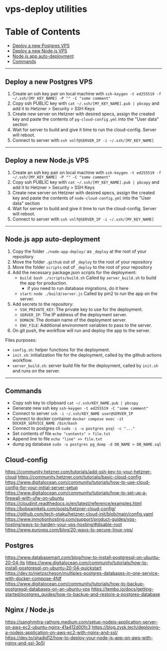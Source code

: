 # vps-deploy utilities

# Table of Contents
- [Deploy a new Postgres VPS](#deploy-a-new-postgres-vps)
- [Deploy a new Node.js VPS](#deploy-a-new-nodejs-vps)
- [Node.js app auto-deployment](#nodejs-app-auto-deployment)
- [Commands](#commands)

---

## Deploy a new Postgres VPS
1. Create an ssh key pair on local machine with `ssh-keygen -t ed255519 -f ~/.ssh/[MY_KEY_NAME] -P "" -C "some comment"`
2. Copy ssh PUBLIC key with `cat ~/.ssh/[MY_KEY_NAME].pub | pbcopy` and add it to Hetzner > Security > SSH Keys
3. Create new server on Hetzner with desired specs, assign the created key and paste the contents of `pg-cloud-config.yml` into the "User data" section
4. Wait for server to build and give it time to run the cloud-config. Server will reboot.
5. Connect to server with `ssh vnlf@SERVER_IP -i ~/.ssh/[MY_KEY_NAME]`

---

## Deploy a new Node.js VPS
1. Create an ssh key pair on local machine with `ssh-keygen -t ed255519 -f ~/.ssh/[MY_KEY_NAME] -P "" -C "some comment"`
2. Copy ssh PUBLIC key with `cat ~/.ssh/[MY_KEY_NAME].pub | pbcopy` and add it to Hetzner > Security > SSH Keys
3. Create new server on Hetzner with desired specs, assign the created key and paste the contents of `node-cloud-config.yml` into the "User data" section
4. Wait for server to build and give it time to run the cloud-config. Server will reboot.
5. Connect to server with `ssh vnlf@SERVER_IP -i ~/.ssh/[MY_KEY_NAME]`

---

## Node.js app auto-deployment
1. Copy the folder `./node-app-deploy/` as `_deploy` at the root of your repository
2. Move the folder `.github` out of `_deploy` to the root of your repository
3. Move the folder `scripts` out of `_deploy` to the root of your repository
4. Add the necessary package.json scripts for the deployment:
   - `build`: `bash ./scripts/build.sh` Called by `server_build.sh` to build the app for production.
     - if you need to run database migrations, do it here
   - `start`: `node ./build/server.js` Called by pm2 to run the app on the server.
5. Add secrets to the repository:
   - `SSH_PRIVATE_KEY`: The private key to use for the deployment.
   - `SERVER_IP`: The IP address of the deployment server.
   - `DOMAIN`: The domain name of the deployment server.
   - `ENV_FILE`: Additional environment variables to pass to the server.
6. On git push, the workflow will run and deploy the app to the server.

Files purposes:
- `config.sh`: helper functions for the deployment.
- `init.sh`: initialization file for the deployment, called by the github actions workflow.
- `server_build.sh`: server build file for the deployment, called by `init.sh` and runs on the server.

---

## Commands

- Copy ssh key to clipboard `cat ~/.ssh/KEY_NAME.pub | pbcopy`
- Generate new ssh key `ssh-keygen -t ed255519 -C "some comment"`
- Connect to server `ssh -i ~/.ssh/KEY_NAME user@SERVER_IP`
- Connect to docker container `docker compose exec -it DOCKER_SERVICE_NAME /bin/bash`
- Connect to postgres cli `sudo -i -u postgres psql -c "..."`
- Set contents of file `echo "contents" > file.txt`
- Append line to file `echo "line" >> file.txt`
- dump pg database `sudo -u postgres pg_dump -d DB_NAME > DB_NAME.sql`


## Cloud-config

https://community.hetzner.com/tutorials/add-ssh-key-to-your-hetzner-cloud
https://community.hetzner.com/tutorials/basic-cloud-config
https://www.digitalocean.com/community/tutorials/how-to-use-cloud-config-for-your-initial-server-setup
https://www.digitalocean.com/community/tutorials/how-to-set-up-a-firewall-with-ufw-on-ubuntu
https://cloudinit.readthedocs.io/en/latest/reference/examples.html
https://bobswinkels.com/posts/hetzner-cloud-config/
https://github.com/tech-otaku/hetzner-cloud-init/blob/main/config.yaml
https://www.inmotionhosting.com/support/product-guides/vps-hosting/ways-to-harden-your-vps-hosting/#disable-root
https://www.eurovps.com/blog/20-ways-to-secure-linux-vps/

## Postgres

https://www.databasemart.com/blog/how-to-install-postgresql-on-ubuntu-20-04-lts
https://www.digitalocean.com/community/tutorials/how-to-install-postgresql-on-ubuntu-20-04-quickstart
https://dev.to/nietzscheson/multiples-postgres-databases-in-one-service-with-docker-compose-4fdf
https://www.digitalocean.com/community/tutorials/how-to-backup-postgresql-databases-on-an-ubuntu-vps
https://tembo.io/docs/getting-started/postgres_guides/how-to-backup-and-restore-a-postgres-database


## Nginx / Node.js
https://sanghmitra-rathore.medium.com/setup-nodejs-application-server-on-aws-ec2-ubuntu-nginx-41a412d00fc3
https://blog.zysk.tech/deploying-a-nodejs-application-on-aws-ec2-with-nginx-and-ssl/
https://dev.to/shadid12/how-to-deploy-your-node-js-app-on-aws-with-nginx-and-ssl-3p5l
